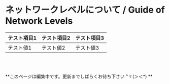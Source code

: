 # ネットワークレベルについて / Guide of Network Levels
| テスト項目1 | テスト項目2 | テスト項目3 |
| ---- | --- | --- |
| テスト値1 | テスト値2 | テスト値3 |
<br>
<br>


**このページは編集中です。更新までしばらくお待ち下さい "ヾ(＞＜*) **
